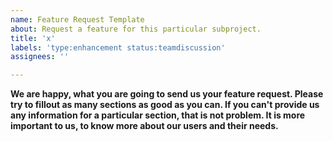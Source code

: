 ```yaml
---
name: Feature Request Template
about: Request a feature for this particular subproject.
title: 'x'
labels: 'type:enhancement status:teamdiscussion'
assignees: ''

---
```


**We are happy, what you are going to send us your feature request. Please try to fillout as many sections as good as you can. If you can't provide us any information for a particular section, that is not problem. It is more important to us, to know more about our users and their needs.** 


